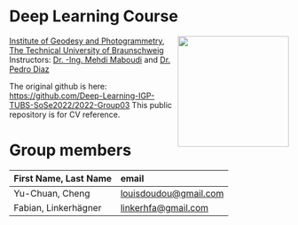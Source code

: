 # Deep Learning Course 
 <img src="https://www.tu-braunschweig.de/typo3conf/ext/tu_braunschweig/Resources/Public/Images/Logos/tu_braunschweig_logo.svg" align="right" width="200px"/>

[Institute of Geodesy and Photogrammetry](https://www.tu-braunschweig.de/en/igp),  
[The Technical University of Braunschweig  ](https://www.tu-braunschweig.de/en/)  
Instructors: [Dr. -Ing. Mehdi Maboudi](https://www.tu-braunschweig.de/en/igp/staff/mehdi-maboudi) and [Dr. Pedro Diaz](https://www.tu-braunschweig.de/en/igp/staff/pedro-diaz)
<br clear="left"/>

The original github is here: https://github.com/Deep-Learning-IGP-TUBS-SoSe2022/2022-Group03
This public repository is for CV reference.

# Group members
| First Name, Last Name| email |
|:-------|:-------|
| Yu-Chuan, Cheng | louisdoudou@gmail.com |
| Fabian, Linkerhägner | linkerhfa@gmail.com |


